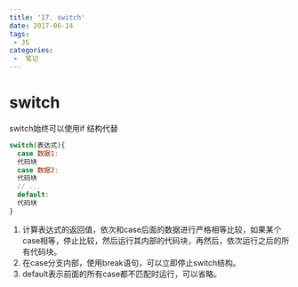 ```yaml
---
title: '17. switch'
date: 2017-06-14
tags:
 - JS
categories:
 -  笔记
---
```


# switch

switch始终可以使用if 结构代替

```js
switch(表达式){
  case 数据1:
  代码块
  case 数据2:
  代码块
  // ...
  default:
  代码块
}
```

1. 计算表达式的返回值，依次和case后面的数据进行严格相等比较，如果某个case相等，停止比较，然后运行其内部的代码块，再然后，依次运行之后的所有代码块。
2. 在case分支内部，使用break语句，可以立即停止switch结构。
3. default表示前面的所有case都不匹配时运行，可以省略。
